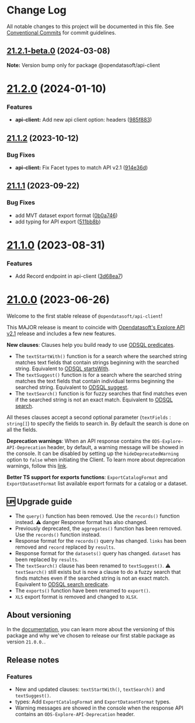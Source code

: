 # Change Log

All notable changes to this project will be documented in this file.
See [Conventional Commits](https://conventionalcommits.org) for commit guidelines.

## [21.2.1-beta.0](https://github.com/opendatasoft/ods-dataviz-sdk/compare/@opendatasoft/api-client@21.2.0...@opendatasoft/api-client@21.2.1-beta.0) (2024-03-08)

**Note:** Version bump only for package @opendatasoft/api-client





# [21.2.0](https://github.com/opendatasoft/ods-dataviz-sdk/compare/@opendatasoft/api-client@21.1.2...@opendatasoft/api-client@21.2.0) (2024-01-10)


### Features

* **api-client:** Add new api client option: headers ([985f883](https://github.com/opendatasoft/ods-dataviz-sdk/commit/985f8839ccb857b60f35bdc1187558cb018a2a95))





## [21.1.2](https://github.com/opendatasoft/ods-dataviz-sdk/compare/@opendatasoft/api-client@21.1.1...@opendatasoft/api-client@21.1.2) (2023-10-12)


### Bug Fixes

* **api-client:** Fix Facet types to match API v2.1 ([914e36d](https://github.com/opendatasoft/ods-dataviz-sdk/commit/914e36db2b072b1705e94780c8bc48b27861d543))





## [21.1.1](https://github.com/opendatasoft/ods-dataviz-sdk/compare/@opendatasoft/api-client@21.1.0...@opendatasoft/api-client@21.1.1) (2023-09-22)


### Bug Fixes

* add MVT dataset export format ([0b0a746](https://github.com/opendatasoft/ods-dataviz-sdk/commit/0b0a746121195eb0f5b9837b8459a431f9ef5fa0))
* add typing for API export ([511bb8b](https://github.com/opendatasoft/ods-dataviz-sdk/commit/511bb8ba4f7d305c0d1f6979e897b268b5f94d1f))





# [21.1.0](https://github.com/opendatasoft/ods-dataviz-sdk/compare/@opendatasoft/api-client@21.0.0...@opendatasoft/api-client@21.1.0) (2023-08-31)


### Features

* Add Record endpoint in api-client ([3d68ea7](https://github.com/opendatasoft/ods-dataviz-sdk/commit/3d68ea7fab9b7eada65230716ed8bc0982910574))





# [21.0.0](https://github.com/opendatasoft/ods-dataviz-sdk/compare/@opendatasoft/api-client@21.1.0-beta.0...@opendatasoft/api-client@21.0.0) (2023-06-26)

Welcome to the first stable release of `@opendatasoft/api-client`!

This MAJOR release is meant to coincide with [Opendatasoft's Explore API v2.1](https://help.opendatasoft.com/apis/ods-explore-v2/explore_v2.1.html) release and includes a few new features.

**New clauses**: Clauses help you build ready to use [ODSQL predicates](https://help.opendatasoft.com/apis/ods-explore-v2/explore_v2.1.html#section/ODSQL-predicates).
- The `textStartWith()` function is for a search where the searched string matches text fields that contain strings beginning with the searched string. Equivalent to [ODSQL startsWith](https://help.opendatasoft.com/apis/ods-explore-v2/explore_v2.1.html#section/ODSQL-predicates/startswith()).
- The `textSuggest()` function is for a search where the searched string matches the text fields that contain individual terms beginning the searched string. Equivalent to [ODSQL suggest](https://help.opendatasoft.com/apis/ods-explore-v2/explore_v2.1.html#section/ODSQL-predicates/suggest()).
- The `textSearch()` function is for fuzzy searches that find matches even if the searched string is not an exact match. Equivalent to [ODSQL search](https://help.opendatasoft.com/apis/ods-explore-v2/explore_v2.1.html#section/ODSQL-predicates/search()).

All theses clauses accept a second optional parameter (`textFields` : `string[]`) to specify the fields to search in. By default the search is done on all the fields.

**Deprecation warnings**: When an API response contains the `ODS-Explore-API-Deprecation` header, by default, a warning message will be showed in the console.
It can be disabled by setting up the `hideDeprecatedWarning` option to `false` when initiating the Client.
To learn more about deprecation warnings, follow this [link](https://help.opendatasoft.com/apis/ods-explore-v2/explore_v2.1.html#section/Versioning/Deprecation-warnings).

**Better TS support for exports functions**: `ExportCatalogFormat` and `ExportDatasetFormat` list available export formats for a catalog or a dataset.

## 🆙 Upgrade guide
- The `query()` function has been removed. Use the `records()` function instead. ⚠️ danger Response format has also changed.
- Previously deprecated, the `aggregates()` function has been removed. Use the `records()` function instead.
- Response format for the `records()` query has changed. `links` has been removed and `record` replaced by `results`.
- Response format for the `datasets()` query has changed. `dataset` has been replaced by `results`.
- The `textSearch()` clause has been renamed to `textSuggest()`. ⚠️ `textSearch()` still exists but is now a clause to do a fuzzy search that finds matches even if the searched string is not an exact match. Equivalent to [ODSQL search predicate](https://help.opendatasoft.com/apis/ods-explore-v2/explore_v2.1.html#section/ODSQL-predicates/search()).
- The `exports()` function have been renamed to `export()`.
- `XLS` export format is removed and changed to `XLSX`.


## About versioning

In the [documentation](https://github.com/opendatasoft/ods-dataviz-sdk/tree/main/packages/api-client#versioning), you can learn more about the versioning of this package and why we've chosen to release our first stable package as version `21.0.0.`.

## Release notes
### Features

- New and updated clauses: `textStartWith()`, `textSearch()` and `textSuggest()`.
- types: Add `ExportCatalogFormat` and `ExportDatasetFormat` types.
- Warning messages are showed in the console when the response API contains an `ODS-Explore-API-Deprecation` header.

